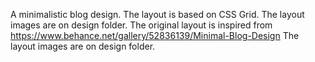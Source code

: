 A minimalistic blog design. 
The layout is based on CSS Grid. 
The layout images are on design folder.
The original layout is inspired from https://www.behance.net/gallery/52836139/Minimal-Blog-Design 
The layout images are on design folder.